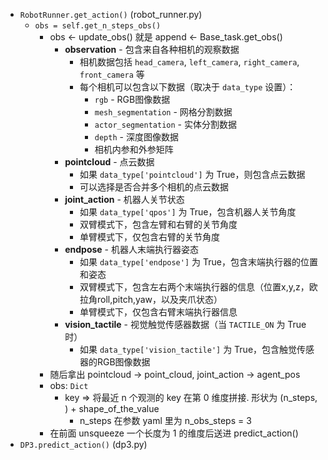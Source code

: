 - `RobotRunner.get_action()` (robot_runner.py)
	- `obs = self.get_n_steps_obs()`
		- obs <- update_obs() 就是 append <- Base_task.get_obs()
			- **observation** - 包含来自各种相机的观察数据
			   - 相机数据包括 `head_camera`, `left_camera`, `right_camera`, `front_camera` 等
			   - 每个相机可以包含以下数据（取决于 `data_type` 设置）：
			     - `rgb` - RGB图像数据
			     - `mesh_segmentation` - 网格分割数据
			     - `actor_segmentation` - 实体分割数据
			     - `depth` - 深度图像数据
			     - 相机内参和外参矩阵
			- **pointcloud** - 点云数据
			   - 如果 `data_type['pointcloud']` 为 True，则包含点云数据
			   - 可以选择是否合并多个相机的点云数据
			- **joint_action** - 机器人关节状态
			   - 如果 `data_type['qpos']` 为 True，包含机器人关节角度
			   - 双臂模式下，包含左臂和右臂的关节角度
			   - 单臂模式下，仅包含右臂的关节角度
			- **endpose** - 机器人末端执行器姿态
			   - 如果 `data_type['endpose']` 为 True，包含末端执行器的位置和姿态
			   - 双臂模式下，包含左右两个末端执行器的信息（位置x,y,z，欧拉角roll,pitch,yaw，以及夹爪状态）
			   - 单臂模式下，仅包含右臂末端执行器信息
			- **vision_tactile** - 视觉触觉传感器数据（当 `TACTILE_ON` 为 True 时）
			   - 如果 `data_type['vision_tactile']` 为 True，包含触觉传感器的RGB图像数据
		- 随后拿出 pointcloud -> point_cloud, joint_action -> agent_pos
		- obs: `Dict`
			- key => 将最近 n 个观测的 key 在第 0 维度拼接. 形状为 (n_steps, ) + shape_of_the_value
				- n_steps 在参数 yaml 里为 n_obs_steps = 3
		- 在前面 unsqueeze 一个长度为 1 的维度后送进 predict_action()
- `DP3.predict_action()` (dp3.py)